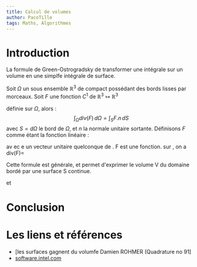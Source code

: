 ```yaml
---
title: Calcul de volumes
author: PacoTille
tags: Maths, Algorithmes
---
```


# Introduction

La formule de Green-Ostrogradsky de transformer une intégrale sur un volume en une simplfe intégrale de surface.

Soit $\Omega$ un sous ensemble $\mathbb{R}^3$ de compact possédant des bords lisses par morceaux. Soit $F$ une fonction $C^1$ de 
$\mathbb{R}^3\longmapsto\mathbb{R}^3$

 définie sur $\Omega$, alors :
$$\int_\Omega div(F)\,d\Omega=\int_SF.n\,dS$$
avec $S = d\Omega$ le bord de $\Omega$, et $n$ la normale unitaire sortante.
Définisons $F$ comme étant la fonction linéaire  : 

av
ec e un vecteur unitaire quelconque de . F est une fonction. sur , on a
div(F)=


Cette formule est générale, et permet d'exprimer le volume V du domaine bordé par une surface S continue.

et 

# Conclusion

# Les liens et références 
- [les surfaces gagnent du volumfe Damien ROHMER (Quadrature no 91]
- [software.intel.com](https://software.intel.com/en-us/articles/bitonic-sorting)
